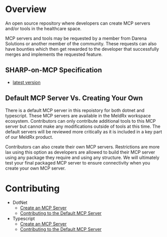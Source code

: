 # Overview

An open source repository where developers can create MCP servers and/or tools in
the healthcare space.

MCP servers and tools may be requested by a member from Darena Solutions or another
member of the community. These requests can also have bounties which then get rewarded
to the developer that successfully merges and implements the requested feature.

## SHARP-on-MCP Specification

- [latest version](https://meldrx-community-mcp.readthedocs.io/en/latest/)

## Default MCP Server Vs. Creating Your Own

There is a default MCP server in this repoistory for both dotnet and typescript.
These MCP servers are available in the MeldRx workspace ecosystem. Contributors
can only contribute additional tools to this MCP server but cannot make any modifications
outside of tools at this time. The default servers will be reviewed more critically
as it is included in a key part of our MeldRx product.

Contributors can also create their own MCP servers. Restrictions are more lax using
this option as developers are allowed to build their MCP server using any package
they require and using any structure. We will ultimately test your final packaged
MCP server to ensure connectivity when you create your own MCP server.

# Contributing

- DotNet
  - [Create an MCP Server](dotnet/servers)
  - [Contributing to the Default MCP Server](dotnet/default)
- Typescript
  - [Create an MCP Server](typescript/servers)
  - [Contributing to the Default MCP Server](typescript/default)
